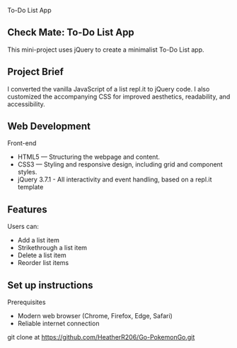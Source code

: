 To-Do List App

## Check Mate: To-Do List App 

This mini-project uses jQuery to create a minimalist To-Do List app.


## Project Brief

I converted the vanilla JavaScript of a list repl.it to jQuery code. I also customized the accompanying CSS for improved aesthetics, readability, and accessibility. 


## Web Development

Front-end
- HTML5 — Structuring the webpage and content.
- CSS3 — Styling and responsive design, including grid and component styles.
- jQuery 3.7.1 -  All interactivity and event handling, based on a repl.it template


## Features

Users can: 
  - Add a list item
  - Strikethrough a list item
  - Delete a list item
  - Reorder list items


## Set up instructions

Prerequisites
- Modern web browser (Chrome, Firefox, Edge, Safari)
- Reliable internet connection

git clone at https://github.com/HeatherR206/Go-PokemonGo.git